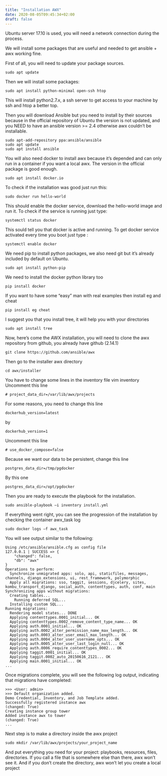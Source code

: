 ```yaml
---
title: "Installation AWX"
date: 2020-08-05T09:45:34+02:00
draft: false
---
```


Ubuntu server 17.10 is used, you will need a network connection during the process.

We will install some packages that are useful and needed to get ansible + awx working fine.

First of all, you will need to update your package sources.
```shell
sudo apt update
```
Then we will install some packages:
```shell
sudo apt install python-minimal open-ssh htop
```
This will install python2.7.x, a ssh server to get access to your machine by ssh and htop a better top.

Then you will download Ansible but you need to install by their sources because in the official repository of Ubuntu the version is not updated, and you NEED to have an ansible version >= 2.4 otherwise awx couldn’t be installable.
```shell
sudo apt-add-repository ppa:ansible/ansible
sudo apt update
sudo apt install ansible
```
You will also need docker to install awx because it’s depended and can only run in a container if you want a local awx. The version in the official package is good enough.
```shell
sudo apt install docker.io
```
To check if the installation was good just run this:
```shell
sudo docker run hello-world
```
This should enable the docker service, download the hello-world image and run it. To check if the service is running just type:
```shell
systemctl status docker
```
This sould tell you that docker is active and running. To get docker service activated every time you boot just type :
```shell
systemctl enable docker
```
We need pip to install python packages, we also need git but it’s already included by default on Ubuntu.
```shell
sudo apt install python-pip
```
We need to install the docker python library too
```shell
pip install docker
```
If you want to have some “easy” man with real examples then install eg and cheat
```shell
pip install eg cheat
```
I suggest you that you install tree, it will help you with your directories
```shell
sudo apt install tree
```
Now, here’s come the AWX installation, you will need to clone the awx repository from github, you already have github (2.14.1)
```shell
git clone https://github.com/ansible/awx 	
```
Then go to the installer awx directory
```shell
cd awx/installer
```
You have to change some lines in the inventory file
vim inventory
Uncomment this line
```shell
# project_data_dir=/var/lib/awx/projects
```
For some reasons, you need to change this line
```shell
dockerhub_version=latest
```
by
```shell
dockerhub_version=1
```
Uncomment this line
```shell
# use_docker_compose=false
```
Because we want our data to be persistent, change this line
```shell
postgres_data_dir=/tmp/pgdocker
```
By this one
```shell
postgres_data_dir=/opt/pgdocker
```
Then you are ready to execute the playbook for the installation.
```shell
sudo ansible-playbook –i inventory install.yml
```
If everything went right, you can see the progression of the installation by checking the container awx_task log
```shell
sudo docker logs –f awx_task
```
You will see output similar to the following:
```shell
Using /etc/ansible/ansible.cfg as config file
127.0.0.1 | SUCCESS => {
    "changed": false,
    "db": "awx"
}
Operations to perform:
  Synchronize unmigrated apps: solo, api, staticfiles, messages, channels, django_extensions, ui, rest_framework, polymorphic
  Apply all migrations: sso, taggit, sessions, djcelery, sites, kombu_transport_django, social_auth, contenttypes, auth, conf, main
Synchronizing apps without migrations:
  Creating tables...
    Running deferred SQL...
  Installing custom SQL...
Running migrations:
  Rendering model states... DONE
  Applying contenttypes.0001_initial... OK
  Applying contenttypes.0002_remove_content_type_name... OK
  Applying auth.0001_initial... OK
  Applying auth.0002_alter_permission_name_max_length... OK
  Applying auth.0003_alter_user_email_max_length... OK
  Applying auth.0004_alter_user_username_opts... OK
  Applying auth.0005_alter_user_last_login_null... OK
  Applying auth.0006_require_contenttypes_0002... OK
  Applying taggit.0001_initial... OK
  Applying taggit.0002_auto_20150616_2121... OK
  Applying main.0001_initial... OK
...
```
Once migrations complete, you will see the following log output, indicating that migrations have completed:
```shell
>>> <User: admin>
>>> Default organization added.
Demo Credential, Inventory, and Job Template added.
Successfully registered instance awx
(changed: True)
Creating instance group tower
Added instance awx to tower
(changed: True)
...
```
Next step is to make a directory inside the awx project
```shell
sudo mkdir /var/lib/awx/projects/your_project_name
```
And put everything you need for your project: playbooks, resources, files, directories. If you call a file that is somewhere else than there, awx won’t see it. And if you don’t create the directory, awx won’t let you create a local project

